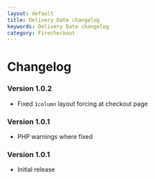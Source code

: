 ```yaml
---
layout: default
title: Delivery Date changelog
keywords: Delivery Date changelog
category: Firecheckout
---
```


# Changelog

### Version 1.0.2

 -  Fixed `1column` layout forcing at checkout page

### Version 1.0.1

 -  PHP warnings where fixed

### Version 1.0.1

 -  Initial release
